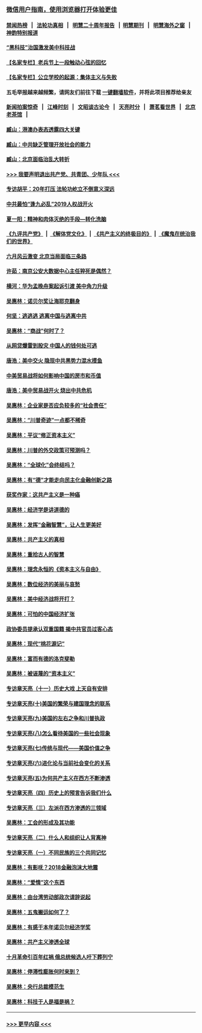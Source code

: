 ### [微信用户指南，使用浏览器打开体验更佳](https://github.com/gfw-breaker/banned-news1/blob/master/indexes/wechat-guide.md?t=0)
#### [禁闻热榜](热点新闻.md?t=0)  &nbsp;&nbsp;|&nbsp;&nbsp; [法轮功真相](https://github.com/gfw-breaker/truth/blob/master/README.md?t=0) &nbsp;&nbsp;|&nbsp;&nbsp; [明慧二十周年报告](https://github.com/gfw-breaker/mh-reports/blob/master/README.md?t=0) &nbsp;&nbsp;|&nbsp;&nbsp;[明慧期刊](https://github.com/gfw-breaker/mh-qikan) &nbsp;&nbsp;|&nbsp;&nbsp; [明慧海外之窗](https://github.com/gfw-breaker/mh-news/blob/master/README.md?t=0) &nbsp;&nbsp;|&nbsp;&nbsp; [神韵特别报道](https://github.com/gfw-breaker/mh-news/blob/master/shenyun.md?t=0)
#### [“黑科技”治国激发美中科技战](../pages/nsc423/n11638056.md?t=02052244) 
#### [【名家专栏】老兵节上一段触动心弦的回忆](../pages/nsc423/n11646016.md?t=02052244) 
#### [【名家专栏】公立学校的起源：集体主义与失败](../pages/nsc423/n11601833.md?t=02052244) 
#### 五毛举报越来越频繁，请网友们前往下载 [一键翻墙软件](https://github.com/gfw-breaker/ssr-accounts)，并将此项目推荐给亲友
#### [新闻拍案惊奇](https://github.com/gfw-breaker/banned-news1/blob/master/pages/link4.md) &nbsp;&nbsp;|&nbsp;&nbsp; [江峰时刻](https://github.com/gfw-breaker/banned-news1/blob/master/pages/link4.md) &nbsp;&nbsp;|&nbsp;&nbsp; [文昭谈古论今](https://github.com/gfw-breaker/banned-news1/blob/master/pages/link4.md) &nbsp;&nbsp;|&nbsp;&nbsp; [天亮时分](https://github.com/gfw-breaker/banned-news1/blob/master/pages/link4.md) &nbsp;&nbsp;|&nbsp;&nbsp; [萧茗看世界](https://github.com/gfw-breaker/banned-news1/blob/master/pages/link4.md) &nbsp;&nbsp;|&nbsp;&nbsp; [北京老茶馆](https://github.com/gfw-breaker/banned-news1/blob/master/pages/link4.md) &nbsp;&nbsp;|&nbsp;&nbsp; 
#### [臧山：港澳办表态透露四大关键](../pages/nsc423/n11421628.md?t=02052244) 
#### [臧山：中共缺乏管理开放社会的能力](../pages/nsc423/n11407457.md?t=02052244) 
#### [臧山：北京面临治乱大转折](../pages/nsc423/n11406895.md?t=02052244) 
#### [>>> 我要声明退出共产党、共青团、少年队 <<<](https://github.com/begood0513/goodnews/blob/master/quit/letter.md) 
#### [专访胡平：20年打压 法轮功屹立不倒意义深远](../pages/nsc423/n11398800.md?t=02052244) 
#### [中共最怕“逢九必乱”2019人权战开火](../pages/nsc423/n11385248.md?t=02052244) 
#### [夏一阳：精神和肉体灭绝的手段—转化洗脑](../pages/nsc423/n11368250.md?t=02052244) 
#### [《九评共产党》](https://github.com/begood0513/9ping.md/blob/master/README.md) &nbsp;|&nbsp; [《解体党文化》](../../../../jtdwh.md/blob/master/README.md)  &nbsp;|&nbsp; [《共产主义的终极目的》](../../../../gczydzjmd.md/blob/master/README.md) &nbsp;|&nbsp; [《魔鬼在统治我们的世界》](../../../../mgztzwmdsj.md/blob/master/README.md) 
#### [六月风云激变 北京当局面临三条路](../pages/nsc423/n11313668.md?t=02052244) 
#### [许茹：南京公安大数据中心主任猝死是偶然？](../pages/nsc423/n11064744.md?t=02052244) 
#### [横河：华为孟晚舟案起诉引渡 美中角力升级](../pages/nsc423/n11027230.md?t=02052244) 
#### [吴惠林：诺贝尔奖让海耶克翻身](../pages/nsc423/n10890049.md?t=02052244) 
#### [何坚：逃逃逃 逃离中国与逃离中共](../pages/nsc423/n10592891.md?t=02052244) 
#### [吴惠林：“商战”何时了？](../pages/nsc423/n10573558.md?t=02052244) 
#### [从网贷爆雷到股灾 中国人的钱何处可逃](../pages/nsc423/n10572800.md?t=02052244) 
#### [唐浩：美中交火 隐现中共黑势力混水摸鱼](../pages/nsc423/n10544040.md?t=02052244) 
#### [中美贸易战将如何影响中国的房市和币值](../pages/nsc423/n10543697.md?t=02052244) 
#### [唐浩：美中贸易战开火 烧出中共危机](../pages/nsc423/n10540126.md?t=02052244) 
#### [吴惠林：企业家是否应负较多的“社会责任”](../pages/nsc423/n10535022.md?t=02052244) 
#### [吴惠林：“川普奇迹”一点都不稀奇](../pages/nsc423/n10512808.md?t=02052244) 
#### [吴惠林：平议“修正资本主义”](../pages/nsc423/n10495724.md?t=02052244) 
#### [吴惠林：川普的外交政策可预测吗？](../pages/nsc423/n10462387.md?t=02052244) 
#### [吴惠林：“全球化”会终结吗？](../pages/nsc423/n10452838.md?t=02052244) 
#### [吴惠林：有“德”才能走向民主化金融创新之路](../pages/nsc423/n10432292.md?t=02052244) 
#### [获奖作家：这共产主义是一种癌](../pages/nsc423/n10431541.md?t=02052244) 
#### [吴惠林：经济学是讲道德的](../pages/nsc423/n10398014.md?t=02052244) 
#### [吴惠林：发挥“金融智慧”，让人生更美好](../pages/nsc423/n10375019.md?t=02052244) 
#### [吴惠林：共产主义的真相](../pages/nsc423/n10351394.md?t=02052244) 
#### [吴惠林：重拾古人的智慧](../pages/nsc423/n10337691.md?t=02052244) 
#### [吴惠林：理念永恒的《资本主义与自由》](../pages/nsc423/n10316274.md?t=02052244) 
#### [吴惠林：数位经济的美丽与哀愁](../pages/nsc423/n10292946.md?t=02052244) 
#### [吴惠林：美中经济战将开打？](../pages/nsc423/n10258825.md?t=02052244) 
#### [吴惠林：可怕的中国经济扩张](../pages/nsc423/n10219147.md?t=02052244) 
#### [政协委员提承认双重国籍 揭中共官员过客心态](../pages/nsc423/n10208809.md?t=02052244) 
#### [吴惠林：现代“桃花源记”](../pages/nsc423/n10185234.md?t=02052244) 
#### [吴惠林：富而有德的洛克斐勒](../pages/nsc423/n10142264.md?t=02052244) 
#### [吴惠林：被诬蔑的“资本主义”](../pages/nsc423/n10124816.md?t=02052244) 
#### [专访章天亮（十一）历史大戏 上天自有安排](../pages/nsc423/n10094905.md?t=02052244) 
#### [专访章天亮(十)美国的繁荣与建国理念的联系](../pages/nsc423/n10094899.md?t=02052244) 
#### [专访章天亮(九)美国的左右之争和川普执政](../pages/nsc423/n10094889.md?t=02052244) 
#### [专访章天亮(八)怎么看待美国的一些社会现象](../pages/nsc423/n10094857.md?t=02052244) 
#### [专访章天亮(七)传统与现代——美国价值之争](../pages/nsc423/n10093140.md?t=02052244) 
#### [专访章天亮(六)进化论与当前社会变化的关系](../pages/nsc423/n10092036.md?t=02052244) 
#### [专访章天亮(五)为何共产主义在西方不断渗透](../pages/nsc423/n10083620.md?t=02052244) 
#### [专访章天亮（四）历史上的预言告诉我们什么](../pages/nsc423/n10083606.md?t=02052244) 
#### [专访章天亮（三）左派在西方渗透的三领域](../pages/nsc423/n10081115.md?t=02052244) 
#### [吴惠林：工会的形成及其功能](../pages/nsc423/n10080633.md?t=02052244) 
#### [专访章天亮（二）什么人和组织让人背离神](../pages/nsc423/n10076637.md?t=02052244) 
#### [专访章天亮（一）不同民族的三个共同记忆](../pages/nsc423/n10074188.md?t=02052244) 
#### [吴惠林：有影呒？2018金融泡沫大地震](../pages/nsc423/n10040534.md?t=02052244) 
#### [吴惠林：“爱情”这个东西](../pages/nsc423/n10019423.md?t=02052244) 
#### [吴惠林：由台湾劳动部政次请辞说起](../pages/nsc423/n9979679.md?t=02052244) 
#### [吴惠林：五鬼搬运如何了？](../pages/nsc423/n9925338.md?t=02052244) 
#### [吴惠林：有感于本年诺贝尔经济学奖](../pages/nsc423/n9871883.md?t=02052244) 
#### [吴惠林：共产主义渗透全球](../pages/nsc423/n9812748.md?t=02052244) 
#### [十月革命引百年红祸 俄总统候选人吁下葬列宁](../pages/nsc423/n9810182.md?t=02052244) 
#### [吴惠林：停滞性膨胀何时来到？](../pages/nsc423/n9764136.md?t=02052244) 
#### [吴惠林：央行总裁模范生](../pages/nsc423/n9728134.md?t=02052244) 
#### [吴惠林：科技于人是福是祸？](../pages/nsc423/n9672982.md?t=02052244) 

----
#### [ >>> 更早内容 <<< ](../indexes/nsc423-earlier.md)

